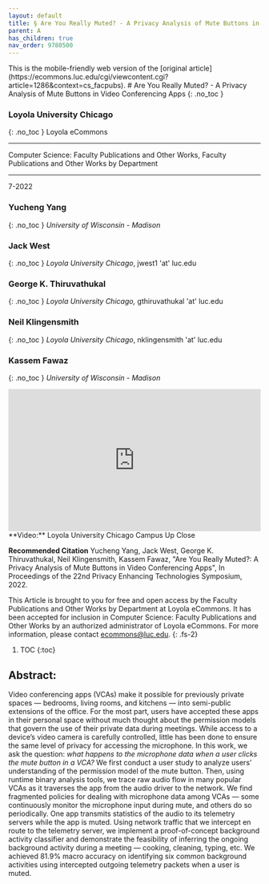 ```yaml
---
layout: default
title: § Are You Really Muted? - A Privacy Analysis of Mute Buttons in Video Conferencing Apps  
parent: A
has_children: true
nav_order: 9780500
---
```

<style>
.dont-break-out {
  /* These are technically the same, but use both */
  overflow-wrap: break-word;
  word-wrap: break-word;

     -ms-word-break: break-all;
  /* This is the dangerous one in WebKit, as it breaks things wherever */
  word-break: break-all;
  /* Instead use this non-standard one: */
  word-break: break-word;
}

.youtube-container {
    position: relative;
    width: 100%;
    height: 0;
    padding-bottom: 56.25%;
}
.youtube-video {
    position: absolute;
    top: 0;
    left: 0;
    width: 100%;
    height: 100%;
}

</style>

<div class="dont-break-out" markdown="1">
This is the mobile-friendly web version of the [original article](https://ecommons.luc.edu/cgi/viewcontent.cgi?article=1286&context=cs_facpubs).
# Are You Really Muted? - A Privacy Analysis of Mute Buttons in Video Conferencing Apps
{: .no_toc }

### Loyola University Chicago 
{: .no_toc }
Loyola eCommons

***

Computer Science: Faculty Publications and Other Works, Faculty Publications and Other Works by Department 

***

7-2022

### Yucheng Yang
{: .no_toc }
*University of Wisconsin - Madison*

### Jack West
{: .no_toc }
*Loyola University Chicago*, jwest1 'at' luc.edu

### George K. Thiruvathukal
{: .no_toc }
*Loyola University Chicago,* gthiruvathukal 'at' luc.edu

### Neil Klingensmith
{: .no_toc }
*Loyola University Chicago*, nklingensmith 'at' luc.edu

### Kassem Fawaz
{: .no_toc }
*University of Wisconsin - Madison*

<div class="youtube-container">
<iframe width="100%" src="https://www.youtube.com/embed/TtAShulBnmY" title="YouTube video player" frameborder="0" allow="accelerometer; autoplay; clipboard-write; encrypted-media; gyroscope; picture-in-picture" allowfullscreen class="youtube-video"></iframe>
</div>
**Video:** Loyola University Chicago Campus Up Close 

**Recommended Citation**
Yucheng Yang, Jack West, George K. Thiruvathukal, Neil Klingensmith, Kassem Fawaz, "Are You Really Muted?: A Privacy Analysis of Mute Buttons in Video Conferencing Apps", In Proceedings of the 22nd Privacy Enhancing Technologies Symposium, 2022.

This Article is brought to you for free and open access by the Faculty Publications and Other Works by Department at Loyola eCommons. It has been accepted for inclusion in Computer Science: Faculty Publications and Other Works by an authorized administrator of Loyola eCommons. For more information, please contact ecommons@luc.edu.
{: .fs-2}

1. TOC
{:toc}

## Abstract: 

Video conferencing apps (VCAs) make it possible for previously private spaces — bedrooms, living rooms, and kitchens — into semi-public extensions of the office. For the most part, users have accepted these apps in their personal space without much thought about the permission models that govern the use of their private data during meetings. While access to a device’s video camera is carefully controlled, little has been done to ensure the same level of privacy for accessing the microphone. In this work, we ask the question: *what happens to the microphone data when a user clicks the mute button in a VCA?* We first conduct a user study to analyze users’ understanding of the permission model of the mute button. Then, using runtime binary analysis tools, we trace raw audio flow in many popular VCAs as it traverses the app from the audio driver to the network. We find fragmented policies for dealing with microphone data among VCAs — some continuously monitor the microphone input during mute, and others do so periodically. One app transmits statistics of the audio to its telemetry servers while the app is muted. Using network traffic that we intercept en route to the telemetry server, we implement a proof-of-concept background activity classifier and demonstrate the feasibility of inferring the ongoing background activity during a meeting — cooking, cleaning, typing, etc. We achieved 81.9% macro accuracy on identifying six common background activities using intercepted outgoing telemetry packets when a user is muted.

</div>
